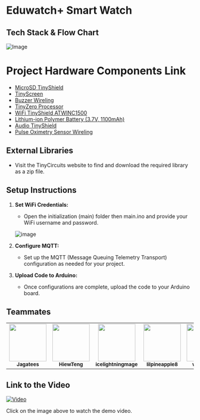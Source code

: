 # Eduwatch+ Smart Watch

## Tech Stack & Flow Chart 
![Image](https://github.com/Jagatees/TinyCiruit-Arduino/assets/140966272/4008f3af-8a16-4745-9f57-4bb9fb2f399a)

# Project Hardware Components Link
- [MicroSD TinyShield](https://tinycircuits.com/products/microsd-tinyshield?_pos=4&_sid=f3b0eaea7&_ss=r)
- [TinyScreen](https://tinycircuits.com/products/tinyscreen?_pos=12&_sid=8b9ccbfb0&_ss=r)
- [Buzzer Wireling](https://tinycircuits.com/products/buzzer-wireling?_pos=1&_sid=c48816745&_ss=r)
- [TinyZero Processor](https://tinycircuits.com/products/tinyzero-processor)
- [WiFi TinyShield ATWINC1500](https://tinycircuits.com/products/wifi-tinyshield-atwinc1500)
- [Lithium-ion Polymer Battery (3.7V, 1100mAh)](https://tinycircuits.com/collections/batteries/products/lithium-ion-polymer-battery-3-7v-1100mah)
- [Audio TinyShield](https://tinycircuits.com/products/audio-tinyshield?_pos=1&_sid=4f2eade8d&_ss=r)
- [Pulse Oximetry Sensor Wireling](https://tinycircuits.com/products/pulse-oximetry-sensor-wireling?_pos=1&_sid=59983486e&_ss=r)


## External Libraries

- Visit the TinyCircuits website to find and download the required library as a zip file.

## Setup Instructions

1. **Set WiFi Credentials:**
   - Open the initialization (main) folder then main.ino and provide your WiFi username and password.
  
   ![image](https://github.com/Jagatees/TinyCiruit-Arduino/assets/140966272/78187298-7b78-4d40-ad9f-9b006a827089)

2. **Configure MQTT:**
   - Set up the MQTT (Message Queuing Telemetry Transport) configuration as needed for your project.

3. **Upload Code to Arduino:**
   - Once configurations are complete, upload the code to your Arduino board.


## Teammates

<table>
  <tr>
        <td align="center"><a href="https://github.com/Jagatees"><img src="https://avatars.githubusercontent.com/u/140966272?s=400&u=4366692093a55d4fda2ba7b4a0b5aa221f8ac0b3&v=4" width="100px;" alt=""/><br /><sub><b>Jagatees</b></sub></a><br />
    </td>
    <td align="center"><a href="https://github.com/HiewTeng"><img src="https://avatars.githubusercontent.com/u/94026462?v=4" width="100px;" alt=""/><br /><sub><b>HiewTeng</b></sub></a><br />
    </td>  
    <td align="center"><a href="https://github.com/icelightningmage
"><img src="https://avatars.githubusercontent.com/u/144021293?v=4" width="100px;" alt=""/><br /><sub><b>icelightningmage
</b></sub></a><br />
    </td> 
    <td align="center"><a href="https://github.com/
lilpineapple8"><img src="https://avatars.githubusercontent.com/u/79001107?v=4" width="100px;" alt=""/><br /><sub><b>
lilpineapple8</b></sub></a><br />
    </td> 
    <td align="center"><a href="https://github.com/vannxssaa"><img src="https://avatars.githubusercontent.com/u/65593193?v=4" width="100px;" alt=""/><br /><sub><b>vannxssaa</b></sub></a><br />
    </td> 
    <td align="center"><a href="https://github.com/ZFCrow"><img src="https://avatars.githubusercontent.com/u/113918404?v=4" width="100px;" alt=""/><br /><sub><b>ZFCrow</b></sub></a><br />
    </td> 
  </tr>
</table>

## Link to the Video

[![Video](https://img.youtube.com/vi/N0QGsqv7uY0/0.jpg)](https://www.youtube.com/watch?v=N0QGsqv7uY0)

Click on the image above to watch the demo video.
